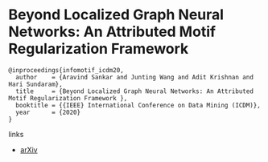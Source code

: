 #  Beyond Localized Graph Neural Networks: An Attributed Motif Regularization Framework 

```
@inproceedings{infomotif_icdm20,
  author    = {Aravind Sankar and Junting Wang and Adit Krishnan and Hari Sundaram},
  title     = {Beyond Localized Graph Neural Networks: An Attributed Motif Regularization Framework },
  booktitle = {{IEEE} International Conference on Data Mining (ICDM)},
  year      = {2020}
}
```

links
- [arXiv](https://arxiv.org/abs/2009.05197)
